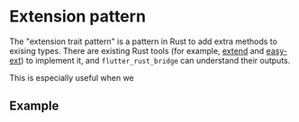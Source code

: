 # Extension pattern

The "extension trait pattern" is a pattern in Rust to add extra methods to exising types.
There are existing Rust tools (for example, [extend](https://crates.io/crates/extend) and [easy-ext](https://crates.io/crates/easy-ext/)) to implement it,
and `flutter_rust_bridge` can understand their outputs.

This is especially useful when we 

## Example
